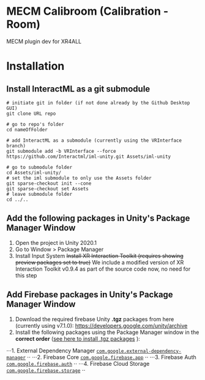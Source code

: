 # MECM Calibroom (Calibration - Room)
MECM plugin dev for XR4ALL

# Installation
## Install InteractML as a git submodule
```
# initiate git in folder (if not done already by the Github Desktop GUI)
git clone URL repo

# go to repo's folder
cd nameOfFolder

# add InteractML as a submodule (currently using the VRInterface branch)
git submodule add -b VRInterface --force https://github.com/Interactml/iml-unity.git Assets/iml-unity

# go to submodule folder
cd Assets/iml-unity/
# set the iml submodule to only use the Assets folder
git sparse-checkout init --cone
git sparse-checkout set Assets
# leave submodule folder
cd ../..
```

## Add the following packages in Unity's Package Manager Window
1. Open the project in Unity 2020.1
2. Go to Window > Package Manager
3. Install Input System
~~Install XR Interaction Toolkit (requires showing preview packages set to true)~~ We include a modified version of XR Interaction Toolkit v0.9.4 as part of the source code now, no need for this step

## Add Firebase packages in Unity's Package Manager Window
1. Download the required firebase Unity **.tgz** packages from here (currently using v7.1.0): https://developers.google.com/unity/archive 
2. Install the following packages using the Package Manager window in the **correct order** ([see here to install .tgz packages](https://docs.unity.cn/2020.1/Documentation/Manual/upm-ui-tarball.html) ):

⋅⋅⋅1. External Dependency Manager [`com.google.external-dependency-manager`](https://dl.google.com/games/registry/unity/com.google.external-dependency-manager/com.google.external-dependency-manager-1.2.164.tgz) ⋅⋅
⋅⋅⋅2. Firebase Core [`com.google.firebase.app`](https://dl.google.com/games/registry/unity/com.google.firebase.app/com.google.firebase.app-7.1.0.tgz) ⋅⋅
⋅⋅⋅3. Firebase Auth [`com.google.firebase.auth`](https://dl.google.com/games/registry/unity/com.google.firebase.auth/com.google.firebase.auth-7.1.0.tgz) ⋅⋅
⋅⋅⋅4. Firebase Cloud Storage [`com.google.firebase.storage`](https://dl.google.com/games/registry/unity/com.google.firebase.storage/com.google.firebase.storage-7.1.0.tgz) ⋅⋅